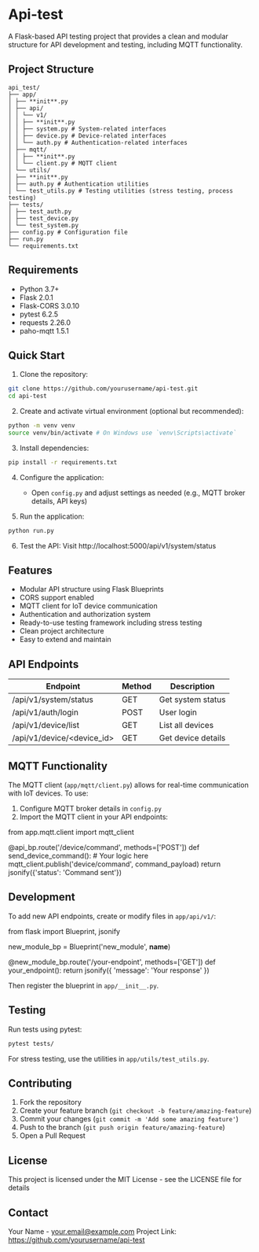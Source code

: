 # Api-test

A Flask-based API testing project that provides a clean and modular structure for API development and testing, including MQTT functionality.

## Project Structure

```
api_test/
├── app/
│ ├── **init**.py
│ ├── api/
│ │ └── v1/
│ │ ├── **init**.py
│ │ ├── system.py # System-related interfaces
│ │ ├── device.py # Device-related interfaces
│ │ └── auth.py # Authentication-related interfaces
│ ├── mqtt/
│ │ ├── **init**.py
│ │ └── client.py # MQTT client
│ └── utils/
│ ├── **init**.py
│ ├── auth.py # Authentication utilities
│ └── test_utils.py # Testing utilities (stress testing, process testing)
├── tests/
│ ├── test_auth.py
│ ├── test_device.py
│ └── test_system.py
├── config.py # Configuration file
├── run.py
└── requirements.txt
```

## Requirements

- Python 3.7+
- Flask 2.0.1
- Flask-CORS 3.0.10
- pytest 6.2.5
- requests 2.26.0
- paho-mqtt 1.5.1

## Quick Start

1. Clone the repository:

```bash
git clone https://github.com/yourusername/api-test.git
cd api-test
```

2. Create and activate virtual environment (optional but recommended):

```bash
python -m venv venv
source venv/bin/activate # On Windows use `venv\Scripts\activate`
```

3. Install dependencies:

```bash
pip install -r requirements.txt
```

4. Configure the application:

   - Open `config.py` and adjust settings as needed (e.g., MQTT broker details, API keys)

5. Run the application:

```bash
python run.py
```

6. Test the API: Visit http://localhost:5000/api/v1/system/status

## Features

- Modular API structure using Flask Blueprints
- CORS support enabled
- MQTT client for IoT device communication
- Authentication and authorization system
- Ready-to-use testing framework including stress testing
- Clean project architecture
- Easy to extend and maintain

## API Endpoints

| Endpoint                   | Method | Description        |
| -------------------------- | ------ | ------------------ |
| /api/v1/system/status      | GET    | Get system status  |
| /api/v1/auth/login         | POST   | User login         |
| /api/v1/device/list        | GET    | List all devices   |
| /api/v1/device/<device_id> | GET    | Get device details |

## MQTT Functionality

The MQTT client (`app/mqtt/client.py`) allows for real-time communication with IoT devices. To use:

1. Configure MQTT broker details in `config.py`
2. Import the MQTT client in your API endpoints:

from app.mqtt.client import mqtt_client

@api_bp.route('/device/command', methods=['POST'])
def send_device_command(): # Your logic here
mqtt_client.publish('device/command', command_payload)
return jsonify({'status': 'Command sent'})

## Development

To add new API endpoints, create or modify files in `app/api/v1/`:

from flask import Blueprint, jsonify

new_module_bp = Blueprint('new_module', **name**)

@new_module_bp.route('/your-endpoint', methods=['GET'])
def your_endpoint():
return jsonify({
'message': 'Your response'
})

Then register the blueprint in `app/__init__.py`.

## Testing

Run tests using pytest:

```bash
pytest tests/
```

For stress testing, use the utilities in `app/utils/test_utils.py`.

## Contributing

1. Fork the repository
2. Create your feature branch (`git checkout -b feature/amazing-feature`)
3. Commit your changes (`git commit -m 'Add some amazing feature'`)
4. Push to the branch (`git push origin feature/amazing-feature`)
5. Open a Pull Request

## License

This project is licensed under the MIT License - see the LICENSE file for details

## Contact

Your Name - your.email@example.com
Project Link: https://github.com/yourusername/api-test
